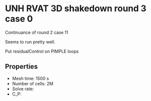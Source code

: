 UNH RVAT 3D shakedown round 3 case 0
====================================

Continuance of round 2 case 11

Seems to run pretty well. 

Put residualControl on PIMPLE loops

Properties
----------
  * Mesh time: 1500 s
  * Number of cells: 2M
  * Solve rate:
  * C_P:
